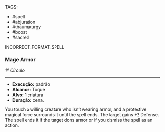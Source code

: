 TAGS:
- #spell
- #abjuration
- #thaumaturgy
- #boost
- #sacred

INCORRECT_FORMAT_SPELL
### Mage Armor
*1º Círculo*
___
- **Execução:** padrão
- **Alcance:** Toque
- **Alvo:** 1 criatura
- **Duração:** cena.

You touch a willing creature who isn’t wearing armor, and a protective magical force surrounds it until the spell ends. The target gains +2 Defense. The spell ends it if the target dons armor or if you dismiss the spell as an action.
